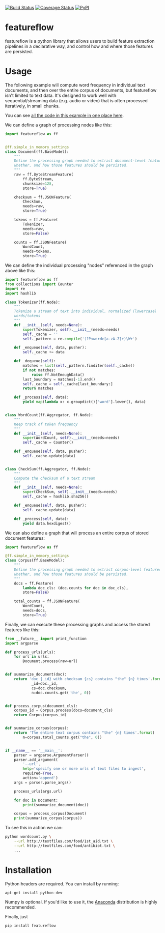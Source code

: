 [![Build Status](https://travis-ci.org/JohnVinyard/featureflow.svg?branch=master)](https://travis-ci.org/JohnVinyard/featureflow)
[![Coverage Status](https://coveralls.io/repos/github/JohnVinyard/featureflow/badge.svg?branch=master)](https://coveralls.io/github/JohnVinyard/featureflow?branch=master)
[![PyPI](https://img.shields.io/pypi/v/featureflow.svg)](https://pypi.python.org/pypi/featureflow)

# featureflow
featureflow is a python library that allows users to build feature extraction
pipelines in a declarative way, and control how and where those features are
persisted.

# Usage

The following example will compute word frequency in individual text documents,
and then over the entire corpus of documents, but featureflow isn't limited to
text data.  It's designed to work well with sequential/streaming data
(e.g. audio or video) that is often processed iteratively, in small chunks.

You can see [all the code in this example in one place here](https://github.com/JohnVinyard/featureflow/tree/master/examples).

We can define a graph of processing nodes like this:

```python
import featureflow as ff


@ff.simple_in_memory_settings
class Document(ff.BaseModel):
    """
    Define the processing graph needed to extract document-level features,
    whether, and how those features should be persisted.
    """
    raw = ff.ByteStreamFeature(
        ff.ByteStream,
        chunksize=128,
        store=True)

    checksum = ff.JSONFeature(
        CheckSum,
        needs=raw,
        store=True)

    tokens = ff.Feature(
        Tokenizer,
        needs=raw,
        store=False)

    counts = ff.JSONFeature(
        WordCount,
        needs=tokens,
        store=True)
```

We can define the individual processing "nodes" referenced in the graph above
like this:

```python
import featureflow as ff
from collections import Counter
import re
import hashlib

class Tokenizer(ff.Node):
    """
    Tokenize a stream of text into individual, normalized (lowercase)
    words/tokens
    """
    def __init__(self, needs=None):
        super(Tokenizer, self).__init__(needs=needs)
        self._cache = ''
        self._pattern = re.compile('(?P<word>[a-zA-Z]+)\W+')

    def _enqueue(self, data, pusher):
        self._cache += data

    def _dequeue(self):
        matches = list(self._pattern.finditer(self._cache))
        if not matches:
            raise ff.NotEnoughData()
        last_boundary = matches[-1].end()
        self._cache = self._cache[last_boundary:]
        return matches

    def _process(self, data):
        yield map(lambda x: x.groupdict()['word'].lower(), data)


class WordCount(ff.Aggregator, ff.Node):
    """
    Keep track of token frequency
    """
    def __init__(self, needs=None):
        super(WordCount, self).__init__(needs=needs)
        self._cache = Counter()

    def _enqueue(self, data, pusher):
        self._cache.update(data)


class CheckSum(ff.Aggregator, ff.Node):
    """
    Compute the checksum of a text stream
    """
    def __init__(self, needs=None):
        super(CheckSum, self).__init__(needs=needs)
        self._cache = hashlib.sha256()

    def _enqueue(self, data, pusher):
        self._cache.update(data)

    def _process(self, data):
        yield data.hexdigest()
```

We can also define a graph that will process an entire corpus of stored document
features:

```python
import featureflow as ff

@ff.simple_in_memory_settings
class Corpus(ff.BaseModel):
    """
    Define the processing graph needed to extract corpus-level features,
    whether, and how those features should be persisted.
    """
    docs = ff.Feature(
        lambda doc_cls: (doc.counts for doc in doc_cls),
        store=False)

    total_counts = ff.JSONFeature(
        WordCount,
        needs=docs,
        store=True)
```

Finally, we can execute these processing graphs and access the stored features
like this:

```python
from __future__ import print_function
import argparse

def process_urls(urls):
    for url in urls:
        Document.process(raw=url)


def summarize_document(doc):
    return 'doc {_id} with checksum {cs} contains "the" {n} times'.format(
            _id=doc._id,
            cs=doc.checksum,
            n=doc.counts.get('the', 0))


def process_corpus(document_cls):
    corpus_id = Corpus.process(docs=document_cls)
    return Corpus(corpus_id)


def summarize_corpus(corpus):
    return 'The entire text corpus contains "the" {n} times'.format(
        n=corpus.total_counts.get("the", 0))


if __name__ == '__main__':
    parser = argparse.ArgumentParser()
    parser.add_argument(
        '--url',
        help='specify one or more urls of text files to ingest',
        required=True,
        action='append')
    args = parser.parse_args()

    process_urls(args.url)

    for doc in Document:
        print(summarize_document(doc))

    corpus = process_corpus(Document)
    print(summarize_corpus(corpus))
```

To see this in action we can:

```bash
python wordcount.py \
    --url http://textfiles.com/food/1st_aid.txt \
    --url http://textfiles.com/food/antibiot.txt \
    ...
```

# Installation

Python headers are required.  You can install by running:

```bash
apt-get install python-dev
```

Numpy is optional.  If you'd like to use it, the [Anaconda](https://www.continuum.io/downloads) distribution is highly recommended.

Finally, just

```bash
pip install featureflow
```





